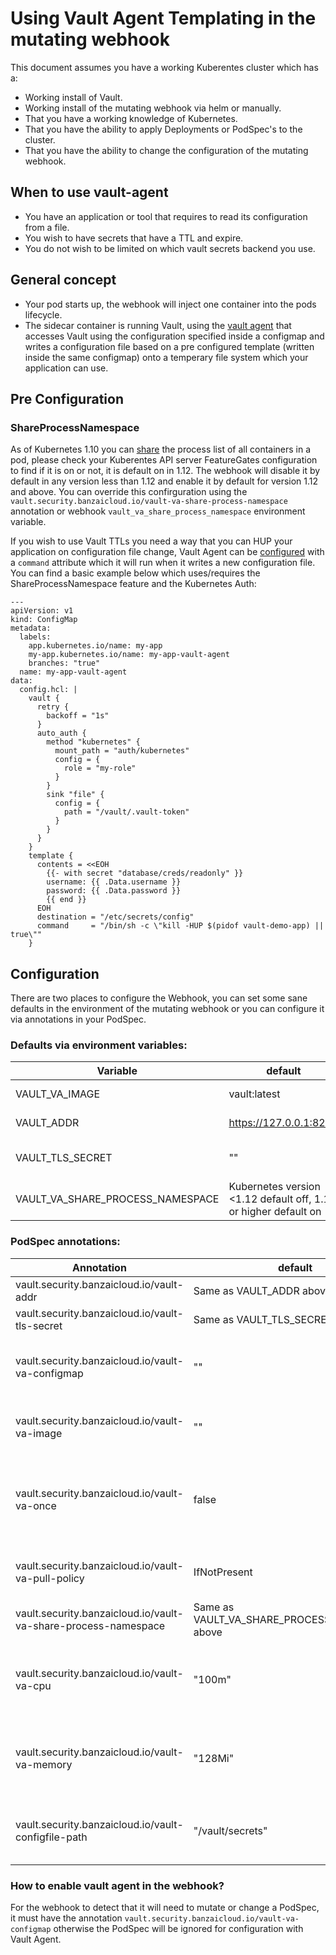 # Using Vault Agent Templating in the mutating webhook

This document assumes you have a working Kuberentes cluster which has a:
* Working install of Vault.
* Working install of the mutating webhook via helm or manually.
* That you have a working knowledge of Kubernetes.
* That you have the ability to apply Deployments or PodSpec's to the cluster.
* That you have the ability to change the configuration of the mutating webhook.

## When to use vault-agent
* You have an application or tool that requires to read its configuration from a file.
* You wish to have secrets that have a TTL and expire.
* You do not wish to be limited on which vault secrets backend you use.

## General concept
* Your pod starts up, the webhook will inject one container into the pods lifecycle.
* The sidecar container is running Vault, using the [vault agent](https://www.vaultproject.io/docs/agent/) that accesses Vault using the configuration specified inside a configmap and writes a configuration file based on a pre configured template (written inside the same configmap) onto a temperary file system which your application can use.

## Pre Configuration
### ShareProcessNamespace
As of Kubernetes 1.10 you can [share](https://kubernetes.io/docs/tasks/configure-pod-container/share-process-namespace/) the process list of all containers in a pod, please check your Kuberentes API server FeatureGates configuration to find if it is on or not, it is default on in 1.12. The webhook will disable it by default in any version less than 1.12 and enable it by default for version 1.12 and above. You can override this confirguration using the `vault.security.banzaicloud.io/vault-va-share-process-namespace` annotation or webhook `vault_va_share_process_namespace` environment variable.

If you wish to use Vault TTLs you need a way that you can HUP your application on configuration file change, Vault Agent can be [configured](https://www.vaultproject.io/docs/agent/template/index.html) with a `command` attribute which it will run when it writes a new configuration file. You can find a basic example below which uses/requires the ShareProcessNamespace feature and the Kubernetes Auth:

```
---
apiVersion: v1
kind: ConfigMap
metadata:
  labels:
    app.kubernetes.io/name: my-app
    my-app.kubernetes.io/name: my-app-vault-agent
    branches: "true"
  name: my-app-vault-agent
data:
  config.hcl: |
    vault {
      retry {
        backoff = "1s"
      }
      auto_auth {
        method "kubernetes" {
          mount_path = "auth/kubernetes"
          config = {
            role = "my-role"
          }
        }
        sink "file" {
          config = {
            path = "/vault/.vault-token"
          }
        }
      }
    }
    template {
      contents = <<EOH
        {{- with secret "database/creds/readonly" }}
        username: {{ .Data.username }}
        password: {{ .Data.password }}
        {{ end }}
      EOH
      destination = "/etc/secrets/config"
      command     = "/bin/sh -c \"kill -HUP $(pidof vault-demo-app) || true\""
    }
```

## Configuration
There are two places to configure the Webhook, you can set some sane defaults in the environment of the mutating webhook or you can configure it via annotations in your PodSpec.

### Defaults via environment variables:
|Variable      |default     |Explanation|
|--------------|------------|------------|
|VAULT_VA_IMAGE|vault:latest| the vault image to use for the sidecar container|
|VAULT_ADDR    |https://127.0.0.1:8200|Kubernetes service Vault endpoint URL|
|VAULT_TLS_SECRET|""|supply a secret with the vault TLS CA so TLS can be verified|
|VAULT_VA_SHARE_PROCESS_NAMESPACE|Kubernetes version <1.12 default off, 1.12 or higher default on|ShareProcessNamespace override|as above|

### PodSpec annotations:
|Annotation    |default     |Explanation|
|--------------|------------|------------|
vault.security.banzaicloud.io/vault-addr|Same as VAULT_ADDR above||
vault.security.banzaicloud.io/vault-tls-secret|Same as VAULT_TLS_SECRET above||
vault.security.banzaicloud.io/vault-va-configmap|""|A configmap name which holds the vault agent configuration|
vault.security.banzaicloud.io/vault-va-image|""|Specify a custom image for vault agent|
vault.security.banzaicloud.io/vault-va-once|false|do not run vault-agent in daemon mode, useful for kubernetes jobs|
vault.security.banzaicloud.io/vault-va-pull-policy|IfNotPresent|the Pull policy for the vault agent container|
vault.security.banzaicloud.io/vault-va-share-process-namespace|Same as VAULT_VA_SHARE_PROCESS_NAMESPACE above|
vault.security.banzaicloud.io/vault-va-cpu|"100m"|Specify the vault-agent container CPU resource limit|
vault.security.banzaicloud.io/vault-va-memory|"128Mi"|Specify the vault-agent container memory resource limit|
vault.security.banzaicloud.io/vault-configfile-path|"/vault/secrets"|Mount path of Vault Agent rendered files|

### How to enable vault agent in the webhook?
For the webhook to detect that it will need to mutate or change a PodSpec, it must have the annotation `vault.security.banzaicloud.io/vault-va-configmap` otherwise the PodSpec will be ignored for configuration with Vault Agent.

